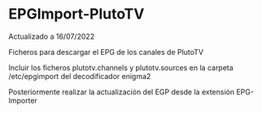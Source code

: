 # EPGImport-PlutoTV
Actualizado a 16/07/2022

Ficheros para descargar el EPG de los canales de PlutoTV

Incluir los ficheros plutotv.channels y plutotv.sources en la carpeta /etc/epgimport del decodificador enigma2

Posteriormente realizar la actualización del EGP desde la extensión EPG-Importer